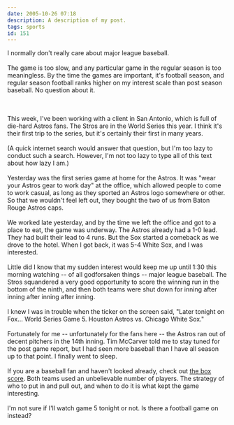```yaml
---
date: 2005-10-26 07:18
description: A description of my post.
tags: sports
id: 151
---
```

I normally don't really care about major league baseball.<br />
<br />
The game is too slow, and any particular game in the regular season is too meaningless.  By the time the games are important, it's football season, and regular season football ranks higher on my interest scale than post season baseball.  No question about it.
<!--more--><br /><br />This week, I've been working with a client in San Antonio, which is full of die-hard Astros fans.  The Stros are in the World Series this year.  I think it's their first trip to the series, but it's certainly their first in many years.  <br />
<br />
(A quick internet search would answer that question, but I'm too lazy to conduct such a search.  However, I'm not too lazy to type all of this text about how lazy I am.)<br />
<br />
Yesterday was the first series game at home for the Astros.  It was "wear your Astros gear to work day" at the office, which allowed people to come to work casual, as long as they sported an Astros logo somewhere or other.  So that we wouldn't feel left out, they bought the two of us from Baton Rouge Astros caps.<br />
<br />
We worked late yesterday, and by the time we left the office and got to a place to eat, the game was underway.  The Astros already had a 1-0 lead.  They had built their lead to 4 runs.  But the Sox started a comeback as we drove to the hotel.  When I got back, it was 5-4 White Sox, and I was interested.<br />
<br />
Little did I know that my sudden interest would keep me up until 1:30 this morning watching -- of all godforsaken things -- major league baseball.  The Stros squandered a very good opportunity to score the winning run in the bottom of the ninth, and then both teams were shut down for inning after inning after inning after inning.<br />
<br />
I knew I was in trouble when the ticker on the screen said,  "Later tonight on Fox... World Series Game 5.  Houston Astros vs. Chicago White Sox."<br />
<br />
Fortunately for me -- unfortunately for the fans here -- the Astros ran out of decent pitchers in the 14th inning.  Tim McCarver told me to stay tuned for the post game report, but I had seen more baseball than I have all season up to that point.  I finally went to sleep.<br />
<br />
If you are a baseball fan and haven't looked already, check out <a href="http://sportsillustrated.cnn.com/baseball/mlb/boxscores/2005/10/25/12373_boxscore.html" target="blank">the box score</a>.  Both teams used an unbelievable number of players.  The strategy of who to put in and pull out, and when to do it is what kept the game interesting.<br />
<br />
I'm not sure if I'll watch game 5 tonight or not.  Is there a football game on instead?
